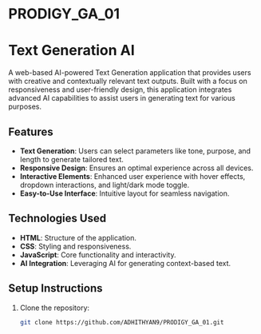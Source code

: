 # PRODIGY_GA_01
# Text Generation AI

A web-based AI-powered Text Generation application that provides users with creative and contextually relevant text outputs. Built with a focus on responsiveness and user-friendly design, this application integrates advanced AI capabilities to assist users in generating text for various purposes.

## Features

- **Text Generation**: Users can select parameters like tone, purpose, and length to generate tailored text.
- **Responsive Design**: Ensures an optimal experience across all devices.
- **Interactive Elements**: Enhanced user experience with hover effects, dropdown interactions, and light/dark mode toggle.
- **Easy-to-Use Interface**: Intuitive layout for seamless navigation.

## Technologies Used

- **HTML**: Structure of the application.
- **CSS**: Styling and responsiveness.
- **JavaScript**: Core functionality and interactivity.
- **AI Integration**: Leveraging AI for generating context-based text.

## Setup Instructions

1. Clone the repository:
   ```bash
   git clone https://github.com/ADHITHYAN9/PRODIGY_GA_01.git
